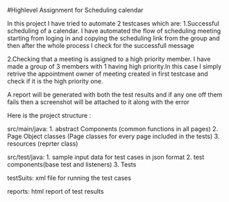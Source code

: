 #Highlevel Assignment for Scheduling calendar

In this project I have tried to automate 2 testcases which are:
1.Successful scheduling of a calendar. I have automated the flow of scheduling meeting starting from loging in and copying the scheduling link from the group and then after the whole process I check for the successfull message

2.Checking that a meeting is assigned to a high priority member. I have made a group of 3 members with 1 having high priority.In this case I simply retrive the appointment owner of meeting created in first testcase and check if it is the high priority one.

A report will be generated with both the test results and if any one off them fails then a screenshot will be attached to it along with the error

Here is the project structure :

src/main/java: 1. abstract Components (common functions in all pages)
               2. Page Object classes (Page classes for every page included in the tests)
               3. resources (reprter class)
               
src/test/java: 1. sample input data for test cases in json format
               2. test components(base test and listeners)
               3. Tests
               
testSuits: xml file for running the test cases

reports: html report of test results 



